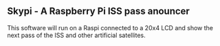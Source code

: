 ## Skypi - A Raspberry Pi ISS pass anouncer

This software will run on a Raspi connected to a 20x4 LCD and show the next
pass of the ISS and other artificial satellites.
